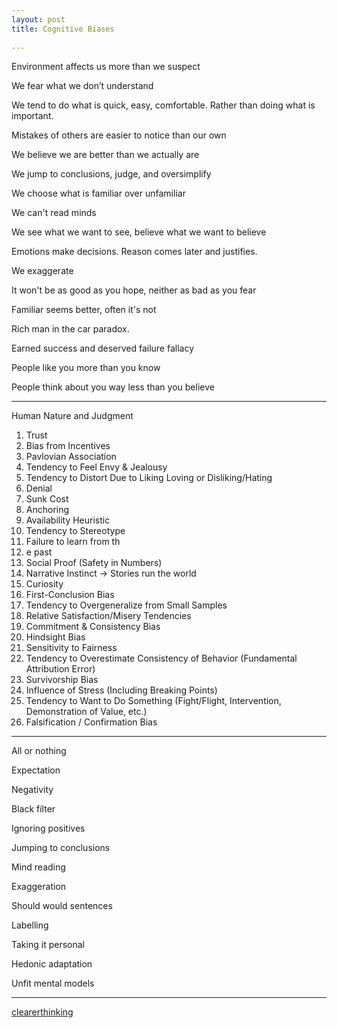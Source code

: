 ```yaml
---
layout: post
title: Cognitive Biases   
 
---
```


Environment affects us more than we suspect

We fear what we don’t understand 

We tend to do what is quick, easy, comfortable. Rather than doing what is important.

Mistakes of others are easier to notice than our own 

We believe we are better than we actually are

We jump to conclusions, judge, and oversimplify 

We choose what is familiar over unfamiliar 

We can't read minds

We see what we want to see, believe what we want to believe 

Emotions make decisions. Reason comes later and justifies.

We exaggerate

It won't be as good as you hope, neither as bad as you fear 

Familiar seems better, often it's not 

Rich man in the car paradox. 

Earned success and deserved failure fallacy

People like you more than you know 

People think about you way less than you believe 

---

Human Nature and Judgment

1. Trust
2. Bias from Incentives
3. Pavlovian Association
4. Tendency to Feel Envy & Jealousy
5. Tendency to Distort Due to Liking Loving or Disliking/Hating
6. Denial
7. Sunk Cost
8. Anchoring
9. Availability Heuristic
10. Tendency to Stereotype
11. Failure to learn from th
12. e past
13. Social Proof (Safety in Numbers)
14. Narrative Instinct -> Stories run the world
15. Curiosity
16. First-Conclusion Bias
17. Tendency to Overgeneralize from Small Samples
18. Relative Satisfaction/Misery Tendencies
19. Commitment & Consistency Bias
20. Hindsight Bias
21. Sensitivity to Fairness
22. Tendency to Overestimate Consistency of Behavior (Fundamental Attribution Error)
23. Survivorship Bias
24. Influence of Stress (Including Breaking Points)
25. Tendency to Want to Do Something (Fight/Flight, Intervention, Demonstration of Value, etc.)
26. Falsification / Confirmation Bias


---


All or nothing 

Expectation 

Negativity 

Black filter 

Ignoring positives

Jumping to conclusions 

Mind reading 

Exaggeration 

Should would sentences

Labelling

Taking it personal 

Hedonic adaptation 

Unfit mental models 


---

[clearerthinking](https://www.clearerthinking.org/tools-and-mini-courses)